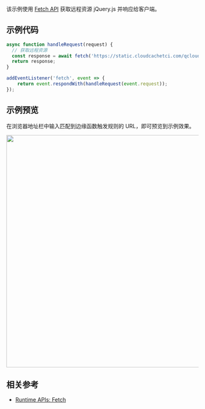 该示例使用 [Fetch API](https://cloud.tencent.com/document/product/1552/81897) 获取远程资源 jQuery.js 并响应给客户端。

## 示例代码

```typescript
async function handleRequest(request) {
  // 获取远程资源
  const response = await fetch('https://static.cloudcachetci.com/qcloud/main/scripts/release/common/vendors/jquery-3.2.1.min.js');
  return response;
}

addEventListener('fetch', event => {
    return event.respondWith(handleRequest(event.request));
});
```

## 示例预览

在浏览器地址栏中输入匹配到边缘函数触发规则的 URL，即可预览到示例效果。

<img src="https://user-images.githubusercontent.com/117053395/207566114-c20c2c2a-881f-4178-a791-7881237aeab5.png" width=609px>

## 相关参考
- [Runtime APIs: Fetch](https://cloud.tencent.com/document/product/1552/81897)
